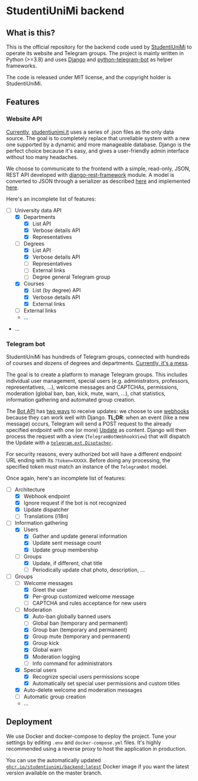# StudentiUniMi backend

## What is this?
This is the official repository for the backend code used by [StudentiUniMi](https://studentiunimi.it) 
to operate its website and Telegram groups.
The project is mainly written in Python (>=3.8) and uses [Django](https://www.djangoproject.com) and 
[python-telegram-bot](https://python-telegram-bot.readthedocs.io/en/stable/) as helper frameworks.

The code is released under MIT license, and the copyright holder is StudentiUniMi.

## Features

### Website API
[Currently](https://github.com/StudentiUniMi/website/tree/master/src/data),
[studentiunimi.it](https://github.com/StudentiUniMi/website) uses a series of .json files as the only data source.
The goal is to completely replace that unreliable system with 
a new one supported by a dynamic and more manageable database.
Django is the perfect choice because it's easy, and gives a user-friendly admin interface without too many headaches. 

We choose to communicate to the frontend with a simple, read-only, JSON, REST API developed with
[django-rest-framework](https://www.django-rest-framework.org/) module.
A model is converted to JSON through a serializer as described 
[here](https://www.django-rest-framework.org/api-guide/serializers/) and implemented 
[here](https://github.com/StudentiUniMi/backend/blob/master/university/serializers.py).

Here's an incomplete list of features:

- [ ] University data API
  - [x] Departments
    - [x] List API
    - [x] Verbose details API
    - [x] Representatives
  - [ ] Degrees
    - [x] List API
    - [x] Verbose details API
    - [ ] Representatives
    - [ ] External links
    - [ ] Degree general Telegram group  
  - [x] Courses
    - [x] List (by degree) API
    - [x] Verbose details API
    - [x] External links
  - [ ] External links
  - ...
    
- ...

### Telegram bot
StudentiUniMi has hundreds of Telegram groups, connected with hundreds of courses and 
dozens of degrees and departments. 
[Currently, it's a mess](https://github.com/StudentiUniMi/website/blob/6253d1d4fd41370b5f668b428d4c1cdad61eb986/src/data/Data.json). 

The goal is to create a platform to manage Telegram groups. 
This includes individual user management, special users (e.g. administrators, professors, representatives, ...),
welcome messages and CAPTCHAs,  permissions, moderation (global ban, ban, kick, mute, warn, ...), chat statistics, 
information gathering and automated group creation.

The [Bot API](https://core.telegram.org/bots/api) has [two ways](https://core.telegram.org/bots/api#getting-updates) 
to receive updates: we choose to use [webhooks](https://core.telegram.org/bots/api#setwebhook) because they can work
well with Django.
**TL;DR**: when an event (like a new message) occurs, Telegram will send a POST request to 
the already specified endpoint with one (or more) [Update](https://core.telegram.org/bots/api#update) as content.
Django will then process the request with a view (`TelegramBotWebhookView`) that will dispatch the Update with a 
[`telegram.ext.Disptacher`](https://python-telegram-bot.readthedocs.io/en/stable/telegram.ext.dispatcher.html).

For security reasons, every authorized bot will have a different endpoint URL ending with its `?token=XXXXX`.
Before doing any processing, the specified token must match an instance of the `TelegramBot` model.

Once again, here's an incomplete list of features:

- [ ] Architecture
  - [x] Webhook endpoint
  - [x] Ignore request if the bot is not recognized
  - [x] Update dispatcher
  - [ ] Translations (i18n)

- [ ] Information gathering
  - [x] Users
    - [x] Gather and update general information
    - [x] Update sent message count
    - [x] Update group membership
  - [ ] Groups
    - [x] Update, if different, chat title 
    - [ ] Periodically update chat photo, description, ...

- [ ] Groups
  - [ ] Welcome messages
    - [x] Greet the user 
    - [x] Per-group customized welcome message
    - [ ] CAPTCHA and rules acceptance for new users
  - [ ] Moderation
    - [x] Auto-ban globally banned users 
    - [ ] Global ban (temporary and permanent)
    - [x] Group ban (temporary and permanent)
    - [x] Group mute (temporary and permanent)
    - [x] Group kick
    - [x] Global warn
    - [x] Moderation logging
    - [ ] Info command for administrators
  - [x] Special users
    - [x] Recognize special users permissions scope
    - [x] Automatically set special user permissions and custom titles
  - [x] Auto-delete welcome and moderation messages
  - [ ] Automatic group creation
  - ...

## Deployment
We use Docker and docker-compose to deploy the project. Tune your settings by editing `.env` and 
`docker-compose.yml` files. It's highly recommended using a reverse proxy to host the application in production.

You can use the automatically updated 
[`ghcr.io/studentiunimi/backend:latest`](https://github.com/StudentiUniMi/backend/pkgs/container/backend)
Docker image if you want the latest version available on the master branch.
